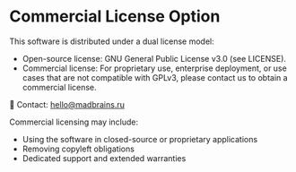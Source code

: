 # Commercial License Option

This software is distributed under a dual license model:

- Open-source license: GNU General Public License v3.0 (see LICENSE).
- Commercial license: For proprietary use, enterprise deployment, or use cases that are not compatible with GPLv3, please contact us to obtain a commercial license.

📩 Contact: hello@madbrains.ru

Commercial licensing may include:
- Using the software in closed-source or proprietary applications
- Removing copyleft obligations
- Dedicated support and extended warranties
